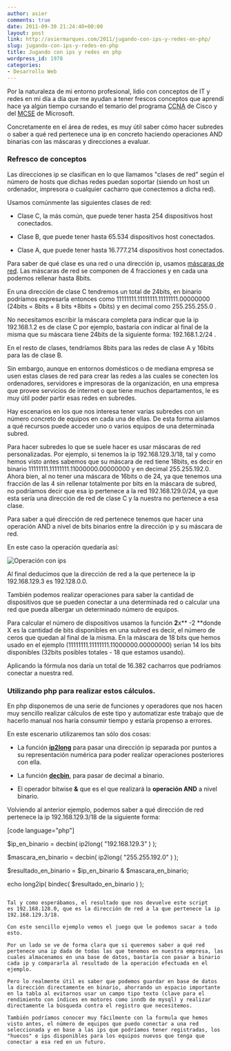 ```yaml
---
author: asier
comments: true
date: 2011-09-30 21:24:40+00:00
layout: post
link: http://asiermarques.com/2011/jugando-con-ips-y-redes-en-php/
slug: jugando-con-ips-y-redes-en-php
title: Jugando con ips y redes en php
wordpress_id: 1978
categories:
- Desarrollo Web
---
```


Por la naturaleza de mi entorno profesional, lidio con conceptos de IT y redes en mi día a día que me ayudan a tener frescos conceptos que aprendí hace ya algún tiempo cursando el temario del programa [CCNA](http://www.cisco.com/web/learning/netacad/course_catalog/CCNAexploration.html) de Cisco y del [MCSE](http://www.microsoft.com/learning/en/us/certification/mcse.aspx) de Microsoft.

Concretamente en el área de redes, es muy útil saber cómo hacer subredes o saber a qué red pertenece una ip en concreto haciendo operaciones AND binarias con las máscaras y direcciones a evaluar.


### Refresco de conceptos


Las direcciones ip se clasifican en lo que llamamos "clases de red" según el número de hosts que dichas redes puedan soportar (siendo un host un ordenador, impresora o cualquier cacharro que conectemos a dicha red).

Usamos comúnmente las siguientes clases de red:



	
  * Clase C, la más común, que puede tener hasta 254 dispositivos host conectados.

	
  * Clase B, que puede tener hasta 65.534 dispositivos host conectados.

	
  * Clase A, que puede tener hasta 16.777.214 dispositivos host conectados.


Para saber de qué clase es una red o una dirección ip, usamos [máscaras de red](http://es.wikipedia.org/wiki/M%C3%A1scara_de_red). Las máscaras de red se componen de 4 fracciones y en cada una podemos rellenar hasta 8bits.

En una dirección de clase C tendremos un total de 24bits, en binario podríamos expresarla entonces como 11111111.11111111.11111111.00000000 (24bits = 8bits + 8 bits +8bits + 0bits) y en decimal como 255.255.255.0 .

No necesitamos escribir la máscara completa para indicar que la ip 192.168.1.2 es de clase C por ejemplo, bastaría con indicar al final de la misma que su máscara tiene 24bits de la siguiente forma: 192.168.1.2/24 .

En el resto de clases, tendríamos 8bits para las redes de clase A y 16bits para las de clase B.

Sin embargo, aunque en entornos domésticos o de mediana empresa se usen estas clases de red para crear las redes a las cuales se conecten los ordenadores, servidores e impresoras de la organización, en una empresa que provee servicios de internet o que tiene muchos departamentos, le es muy útil poder partir esas redes en subredes.

Hay escenarios en los que nos interesa tener varias subredes con un número concreto de equipos en cada una de ellas. De esta forma aislamos a qué recursos puede acceder uno o varios equipos de una determinada subred.

Para hacer subredes lo que se suele hacer es usar máscaras de red personalizadas. Por ejemplo, si tenemos la ip 192.168.129.3/18, tal y como hemos visto antes sabemos que su máscara de red tiene 18bits, es decir en binario 11111111.11111111.11000000.00000000 y en decimal 255.255.192.0. Ahora bien, al no tener una máscara de 16bits o de 24, ya que tenemos una fracción de las 4 sin rellenar totalmente por bits en la máscara de subred, no podríamos decir que esa ip pertenece a la red 192.168.129.0/24, ya que esta sería una dirección de red de clase C y la nuestra no pertenece a esa clase.

Para saber a qué dirección de red pertenece tenemos que hacer una operación AND a nivel de bits binarios entre la dirección ip y su máscara de red.

En este caso la operación quedaría así:

![Operación con ips](http://asiermarques.com/wp-content/uploads/2011/09/and-ips.jpg)

Al final deducimos que la dirección de red a la que pertenece la ip 192.168.129.3 es 192.128.0.0.

También podemos realizar operaciones para saber la cantidad de dispositivos que se pueden conectar a una determinada red o calcular una red que pueda albergar un determinado número de equipos.

Para calcular el número de dispositivos usamos la función **2**x** -2 **donde X es la cantidad de bits disponibles en una subred es decir, el número de ceros que quedan al final de la misma. En la máscara de 18 bits que hemos usado en el ejemplo (11111111.11111111.11000000.00000000) serían 14 los bits disponibles (32bits posibles totales - 18 que estamos usando). 

Aplicando la fórmula nos daría un total de 16.382 cacharros que podríamos conectar a nuestra red.


### Utilizando php para realizar estos cálculos.


En php disponemos de una serie de funciones y operadores que nos hacen muy sencillo realizar cálculos de este tipo y automatizar este trabajo que de hacerlo manual nos haría consumir tiempo y estaría propenso a errores.

En este escenario utilizaremos tan sólo dos cosas:



	
  * La función **[ip2long](http://php.net/manual/es/function.ip2long.php)** para pasar una dirección ip separada por puntos a su representación numérica para poder realizar operaciones posteriores con ella.

	
  * La función **[decbin](http://es.php.net/manual/es/function.decbin.php)**, para pasar de decimal a binario.

	
  * El operador bitwise **&** que es el que realizará la **operación AND** a nivel binario.


Volviendo al anterior ejemplo, podemos saber a qué dirección de red pertenece la ip 192.168.129.3/18 de la siguiente forma:

[code language="php"]

$ip_en_binario        = decbin( ip2long( "192.168.129.3" ) );

$mascara_en_binario   = decbin( ip2long( "255.255.192.0" ) );

$resultado_en_binario = $ip_en_binario & $mascara_en_binario;

echo long2ip( bindec( $resultado_en_binario ) );

```

Tal y como esperábamos, el resultado que nos devuelve este script es 192.168.128.0, que es la dirección de red a la que pertenece la ip 192.168.129.3/18.

Con este sencillo ejemplo vemos el juego que le podemos sacar a todo esto.

Por un lado se ve de forma clara que si queremos saber a qué red pertenece una ip dada de todas las que tenemos en nuestra empresa, las cuales almacenamos en una base de datos, bastaría con pasar a binario cada ip y compararla al resultado de la operación efectuada en el ejemplo.

Pero lo realmente útil es saber que podemos guardar en base de datos la dirección directamente en binario, ahorrando un espacio importante en la tabla al evitarnos usar un campo tipo texto (clave para el rendimiento con índices en motores como inndb de mysql) y realizar directamente la búsqueda contra el registro que necesitemos.

También podríamos conocer muy fácilmente con la formula que hemos visto antes, el número de equipos que puedo conectar a una red seleccionada y en base a las ips que podríamos tener registradas, los "huecos" e ips disponibles para los equipos nuevos que tenga que conectar a esa red en un futuro.
